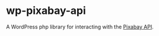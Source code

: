 # wp-pixabay-api

A WordPress php library for interacting with the [Pixabay API](https://pixabay.com/api/docs/).
